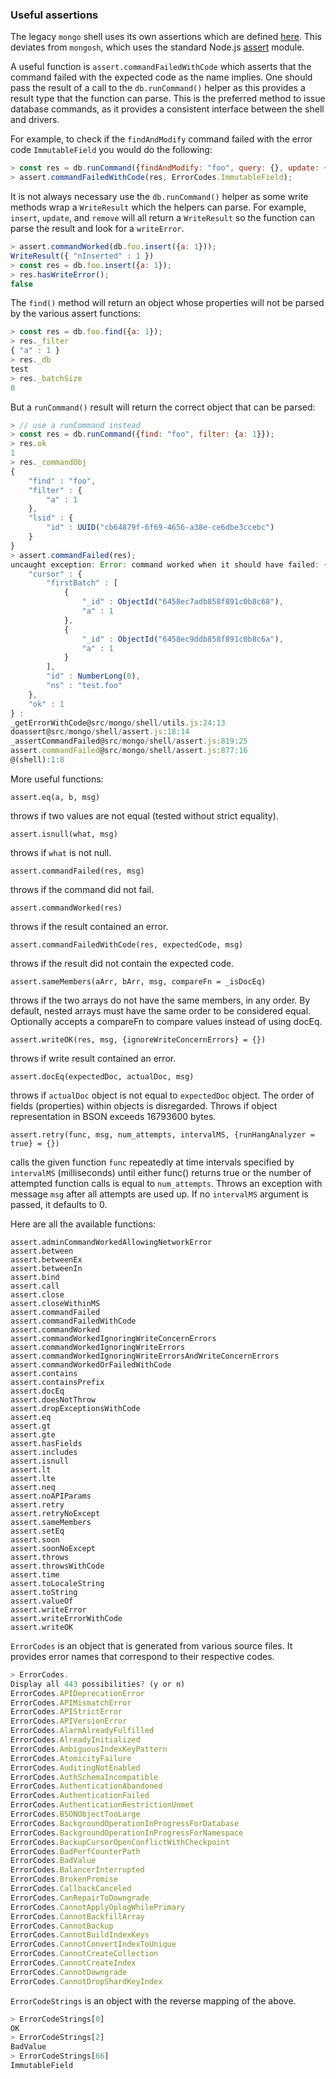 ### Useful assertions

The legacy `mongo` shell uses its own assertions which are defined [here](https://github.com/mongodb/mongo/blob/master/src/mongo/shell/assert.js). This deviates from `mongosh`, which uses the standard Node.js [assert](https://nodejs.org/api/assert.html) module.

A useful function is `assert.commandFailedWithCode` which asserts that the command failed with the expected code as the name implies. One should pass the result of a call to the `db.runCommand()` helper as this provides a result type that the function can parse. This is the preferred method to issue database commands, as it provides a consistent interface between the shell and drivers.

For example, to check if the `findAndModify` command failed with the error code `ImmutableField` you would do the following:

```js
> const res = db.runCommand({findAndModify: "foo", query: {}, update: {$set: {_id: 1}}});
> assert.commandFailedWithCode(res, ErrorCodes.ImmutableField);
```

It is not always necessary use the `db.runCommand()` helper as some write methods wrap a `WriteResult` which the helpers can parse. For example, `insert`, `update`, and `remove` will all return a `WriteResult` so the function can parse the result and look for a `writeError`.

```js
> assert.commandWorked(db.foo.insert({a: 1}));
WriteResult({ "nInserted" : 1 })
> const res = db.foo.insert({a: 1});
> res.hasWriteError();
false
```

 The `find()` method will return an object whose properties will not be parsed by the various assert functions:

```js
> const res = db.foo.find({a: 1});
> res._filter
{ "a" : 1 }
> res._db
test
> res._batchSize
0
```

But a `runCommand()` result will return the correct object that can be parsed:

```js
> // use a runCommand instead
> const res = db.runCommand({find: "foo", filter: {a: 1}});
> res.ok
1
> res._commandObj
{
	"find" : "foo",
	"filter" : {
		"a" : 1
	},
	"lsid" : {
		"id" : UUID("cb64879f-6f69-4656-a38e-ce6dbe3ccebc")
	}
}
> assert.commandFailed(res);
uncaught exception: Error: command worked when it should have failed: {
	"cursor" : {
		"firstBatch" : [
			{
				"_id" : ObjectId("6458ec7adb858f891c0b8c68"),
				"a" : 1
			},
			{
				"_id" : ObjectId("6458ec9ddb858f891c0b8c6a"),
				"a" : 1
			}
		],
		"id" : NumberLong(0),
		"ns" : "test.foo"
	},
	"ok" : 1
} :
_getErrorWithCode@src/mongo/shell/utils.js:24:13
doassert@src/mongo/shell/assert.js:18:14
_assertCommandFailed@src/mongo/shell/assert.js:819:25
assert.commandFailed@src/mongo/shell/assert.js:877:16
@(shell):1:8
```

More useful functions:

`assert.eq(a, b, msg)`

throws if two values are not equal (tested without strict equality).

`assert.isnull(what, msg)`

throws if `what` is not null.

`assert.commandFailed(res, msg)`

throws if the command did not fail.

`assert.commandWorked(res)`

throws if the result contained an error.

`assert.commandFailedWithCode(res, expectedCode, msg)`

throws if the result did not contain the expected code.

`assert.sameMembers(aArr, bArr, msg, compareFn = _isDocEq)`

throws if the two arrays do not have the same members, in any order. By default, nested arrays must have the same order to be considered equal. Optionally accepts a compareFn to compare values instead of using docEq.

`assert.writeOK(res, msg, {ignoreWriteConcernErrors} = {})`

throws if write result contained an error.

`assert.docEq(expectedDoc, actualDoc, msg)`

throws if `actualDoc` object is not equal to `expectedDoc` object. The order of fields
(properties) within objects is disregarded. Throws if object representation in BSON exceeds 16793600 bytes.

`assert.retry(func, msg, num_attempts, intervalMS, {runHangAnalyzer = true} = {})`

calls the given function `func` repeatedly at time intervals specified by
`intervalMS` (milliseconds) until either func() returns true or the number of
attempted function calls is equal to `num_attempts`. Throws an exception with
message `msg` after all attempts are used up. If no `intervalMS` argument is passed, it defaults to 0.

Here are all the available functions:

```
assert.adminCommandWorkedAllowingNetworkError
assert.between
assert.betweenEx
assert.betweenIn
assert.bind
assert.call
assert.close
assert.closeWithinMS
assert.commandFailed
assert.commandFailedWithCode
assert.commandWorked
assert.commandWorkedIgnoringWriteConcernErrors
assert.commandWorkedIgnoringWriteErrors
assert.commandWorkedIgnoringWriteErrorsAndWriteConcernErrors
assert.commandWorkedOrFailedWithCode
assert.contains
assert.containsPrefix
assert.docEq
assert.doesNotThrow
assert.dropExceptionsWithCode
assert.eq
assert.gt
assert.gte
assert.hasFields
assert.includes
assert.isnull
assert.lt
assert.lte
assert.neq
assert.noAPIParams
assert.retry
assert.retryNoExcept
assert.sameMembers
assert.setEq
assert.soon
assert.soonNoExcept
assert.throws
assert.throwsWithCode
assert.time
assert.toLocaleString
assert.toString
assert.valueOf
assert.writeError
assert.writeErrorWithCode
assert.writeOK
```

`ErrorCodes` is an object that is generated from various source files. It provides error names that correspond to their respective codes.

```js
> ErrorCodes.
Display all 443 possibilities? (y or n)
ErrorCodes.APIDeprecationError                                          ErrorCodes.NetworkInterfaceExceededTimeLimit
ErrorCodes.APIMismatchError                                             ErrorCodes.NetworkTimeout
ErrorCodes.APIStrictError                                               ErrorCodes.NewReplicaSetConfigurationIncompatible
ErrorCodes.APIVersionError                                              ErrorCodes.NoConfigPrimary
ErrorCodes.AlarmAlreadyFulfilled                                        ErrorCodes.NoMatchParseContext
ErrorCodes.AlreadyInitialized                                           ErrorCodes.NoMatchingDocument
ErrorCodes.AmbiguousIndexKeyPattern                                     ErrorCodes.NoProgressMade
ErrorCodes.AtomicityFailure                                             ErrorCodes.NoProjectionFound
ErrorCodes.AuditingNotEnabled                                           ErrorCodes.NoQueryExecutionPlans
ErrorCodes.AuthSchemaIncompatible                                       ErrorCodes.NoReplicationEnabled
ErrorCodes.AuthenticationAbandoned                                      ErrorCodes.NoShardingEnabled
ErrorCodes.AuthenticationFailed                                         ErrorCodes.NoSuchKey
ErrorCodes.AuthenticationRestrictionUnmet                               ErrorCodes.NoSuchReshardCollection
ErrorCodes.BSONObjectTooLarge                                           ErrorCodes.NoSuchSession
ErrorCodes.BackgroundOperationInProgressForDatabase                     ErrorCodes.NoSuchTenantMigration
ErrorCodes.BackgroundOperationInProgressForNamespace                    ErrorCodes.NoSuchTransaction
ErrorCodes.BackupCursorOpenConflictWithCheckpoint                       ErrorCodes.NodeNotElectable
ErrorCodes.BadPerfCounterPath                                           ErrorCodes.NodeNotFound
ErrorCodes.BadValue                                                     ErrorCodes.NonConformantBSON
ErrorCodes.BalancerInterrupted                                          ErrorCodes.NonExistentPath
ErrorCodes.BrokenPromise                                                ErrorCodes.NonRetryableTenantMigrationConflict
ErrorCodes.CallbackCanceled                                             ErrorCodes.NotAReplicaSet
ErrorCodes.CanRepairToDowngrade                                         ErrorCodes.NotARetryableWriteCommand
ErrorCodes.CannotApplyOplogWhilePrimary                                 ErrorCodes.NotExactValueField
ErrorCodes.CannotBackfillArray                                          ErrorCodes.NotImplemented
ErrorCodes.CannotBackup                                                 ErrorCodes.NotPrimaryNoSecondaryOk
ErrorCodes.CannotBuildIndexKeys                                         ErrorCodes.NotPrimaryOrSecondary
ErrorCodes.CannotConvertIndexToUnique                                   ErrorCodes.NotSecondary
ErrorCodes.CannotCreateCollection                                       ErrorCodes.NotSingleValueField
ErrorCodes.CannotCreateIndex                                            ErrorCodes.NotWritablePrimary
ErrorCodes.CannotDowngrade                                              ErrorCodes.NotYetInitialized
ErrorCodes.CannotDropShardKeyIndex                                      ErrorCodes.OBSOLETE_BalancerLostDistributedLock
```

`ErrorCodeStrings` is an object with the reverse mapping of the above.

```js
> ErrorCodeStrings[0]
OK
> ErrorCodeStrings[2]
BadValue
> ErrorCodeStrings[66]
ImmutableField
```
